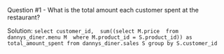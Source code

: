 Question #1 - 
What is the total amount each customer spent at the restaurant?

Solution:
`select customer_id, 
sum((select M.price 
     from dannys_diner.menu M 
     where M.product_id = S.product_id)) as total_amount_spent
from dannys_diner.sales S
group by S.customer_id`
